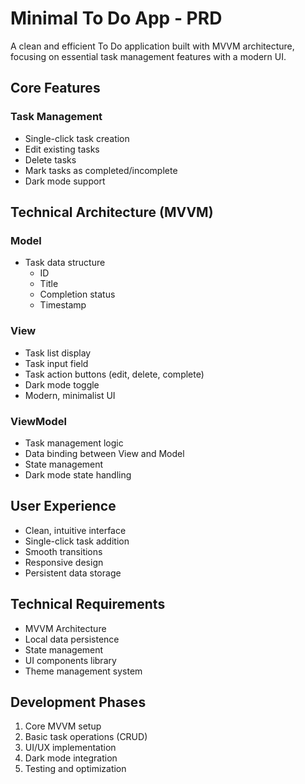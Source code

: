 # Minimal To Do App - PRD

A clean and efficient To Do application built with MVVM architecture, focusing on essential task management features with a modern UI.

## Core Features

### Task Management
- Single-click task creation
- Edit existing tasks
- Delete tasks
- Mark tasks as completed/incomplete
- Dark mode support

## Technical Architecture (MVVM)

### Model
- Task data structure
  - ID
  - Title
  - Completion status
  - Timestamp

### View
- Task list display
- Task input field
- Task action buttons (edit, delete, complete)
- Dark mode toggle
- Modern, minimalist UI

### ViewModel
- Task management logic
- Data binding between View and Model
- State management
- Dark mode state handling

## User Experience
- Clean, intuitive interface
- Single-click task addition
- Smooth transitions
- Responsive design
- Persistent data storage

## Technical Requirements
- MVVM Architecture
- Local data persistence
- State management
- UI components library
- Theme management system

## Development Phases
1. Core MVVM setup
2. Basic task operations (CRUD)
3. UI/UX implementation
4. Dark mode integration
5. Testing and optimization 